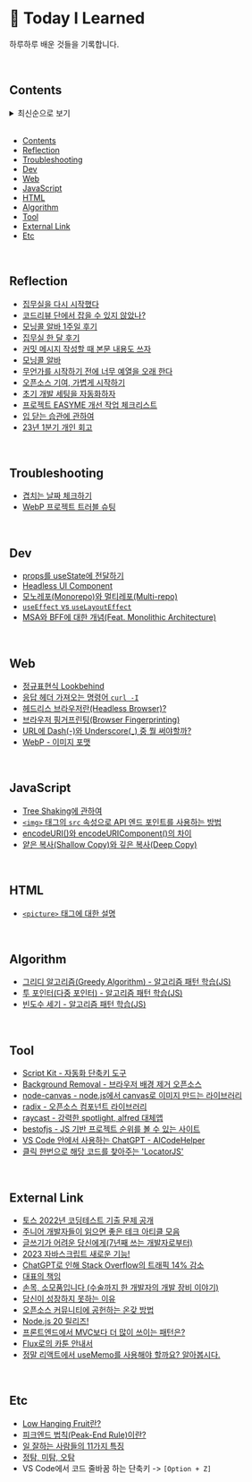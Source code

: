 # 🐝 Today I Learned
하루하루 배운 것들을 기록합니다.

<br>

## Contents

<details><summary> 최신순으로 보기
</summary>

| Date          | Title                                                                                               | Category       |
| ------------- | ----------------------------------------------------------------------------------------------------| -------------- |
| 2023. 7. 4    | [Script Kit - 자동화 단축키 도구](/lib/2023/tool/script-kit.md)                                         | tool           |
| 2023. 6. 30   | [Background Removal - 브라우저 배경 제거 오픈소스](/lib/2023/tool/background-removal.md)                  | tool           |
| 2023. 6. 29   | [토스 2022년 코딩테스트 기출 문제 공개](https://toss.im/career/article/next-developer-2023-sample-questions) | external link |
| 2023. 6. 21   | [node-canvas - node.js에서 canvas로 이미지 만드는 라이브러리](https://github.com/Automattic/node-canvas)   | tool           |
| 2023. 6. 16   | [radix - 오픈소스 컴포넌트 라이브러리](https://www.radix-ui.com/)                                         | tool           |
| 2023. 6. 13   | [yarn 대신 pnpm으로 넘어간 3가지 이유](https://hiddenest.dev/yarn-pnpm-3)                                | external link  |
| 2023. 6. 12   | [주니어 개발자들이 읽으면 좋은 테크 아티클 모음](https://www.f-lab.kr/blog/developer-tech-article-zip)       | external link  |
| 2023. 6. 7    | [props를 useState에 전달하기](/lib/2023/dev/putting-props-to-useState.md)                              | dev            |
| 2023. 6. 5    | [겹치는 날짜 체크하기](/lib/2023/troubleshooting/0605.md)                                               | troubleshooting |
| 2023. 6. 2    | [Low Hanging Fruit란?](/lib/2023/etc/low-hanging-fruit.md)                                           | etc            |
| 2023. 6. 1    | [피크엔드 법칙(Peak-End Rule)이란?](/lib/2023/etc/peak-end-rule.md)                                     | etc            |
| 2023. 5. 30   | [글쓰기가 어려운 당신에게(7년째 쓰는 개발자로부터)](https://yozm.wishket.com/magazine/detail/2053/)           | external link  |
| 2023. 5. 29   | [집무실을 다시 시작했다](/lib/2023/reflection/0529.md)                                                   | reflection     |
| 2023. 5. 25   | [코드리뷰 단에서 잡을 수 있지 않았나?](/lib/2023/reflection/0525.md)                                       | reflection     |
| 2023. 5. 24   | [정규표현식 Lookbehind](/lib/2023/web/lookbehind.md)                                                  | web            |
| 2023. 5. 21   | [2023 자바스크립트 새로운 기능!](https://youtu.be/e6WV_DXGwSg)                                           | external link  |
| 2023. 5. 19   | [모닝콜 알바 1주일 후기](/lib/2023/reflection/0519.md)                                                  | reflection     |
| 2023. 5. 18   | [집무실 한 달 후기](/lib/2023/reflection/0518.md)                                                      | reflection     |
| 2023. 5. 17   | [응답 헤더 가져오는 명령어 `curl -I`](/lib/2023/web/curl-i)                                              | web            |
| 2023. 5. 16   | [ChatGPT로 인해 Stack Overflow의 트래픽 14% 감소](https://www.similarweb.com/blog/insights/ai-news/stack-overflow-chatgpt/) | external link |
| 2023. 5. 15   | [raycast - 강력한 spotlight, alfred 대체앱](https://www.raycast.com)                                   | Tool           |
| 2023. 5. 14   | [bestofjs - JS 기반 프로젝트 순위를 볼 수 있는 사이트](https://bestofjs.org/)                               | Tool           |
| 2023. 5. 12   | [대표의 책임](https://www.thestartupbible.com/2023/05/i-am-the-ceo-and-i-own-my-mistakes.html)         | external link  |
| 2023. 5. 11   | [커밋 메시지 작성할 때 본문 내용도 쓰자](/lib/2023/reflection/0511.md)                                      | reflection     |
| 2023. 5. 9    | [모닝콜 알바](/lib/2023/reflection/0509.md)                                                            | reflection     |
| 2023. 5. 8    | [무언가를 시작하기 전에 너무 예열을 오래 한다](/lib/2023/reflection/0508.md)                                 | reflection     |
| 2023. 5. 4    | [일 잘하는 사람들의 11가지 특징](/lib/2023/etc/competent-person.md)                                       | etc            |
| 2023. 5. 3    | [헤드리스 브라우저란(Headless Browser)?](/lib/2023/web/headless-browser.md)                             | web            |
| 2023. 5. 1    | [손목, 소모품입니다 (수술까지 한 개발자의 개발 장비 이야기)](https://world.hey.com/bach/post-cadaa79b)         | external link  |
| 2023. 4. 29   | [오픈소스 기여, 가볍게 시작하기](/lib/2023/reflection/0429.md)                                            | reflection     |
| 2023. 4. 28   | [당신이 성장하지 못하는 이유](https://yozm.wishket.com/magazine/detail/1986/)                             | external link  |
| 2023. 4. 27   | [브라우저 핑거프린팅(Browser Fingerprinting)](/lib/2023/web/browser-fingerprinting.md)                  | web            |
| 2023. 4. 26   | [정탐, 미탐, 오탐](/lib/2023/etc/tp-tn-fn-fp.md)                                                       | etc            |
| 2023. 4. 25   | [초기 개발 세팅을 자동화하자](/lib/2023/reflection/0426.md)                                               | reflection     |
| 2023. 4. 24   | [오픈소스 커뮤니티에 공헌하는 온갖 방법](https://youtu.be/LJgU65MSiT8)                                      | external link  |
| 2023. 4. 21   | [프로젝트 EASYME 개선 작업 체크리스트](/lib/2023/reflection/easyme.md)                                    | reflection     |
| 2023. 4. 20   | [WebP 프로젝트 트러블 슈팅](/lib/2023/troubleshooting/0420.md)                                          | troubleshooting |
| 2023. 4. 19   | [Node.js 20 릴리즈!](https://nodejs.org/en/blog/announcements/v20-release-announce)                  | external link   |
| 2023. 4. 18   | [Tree Shaking에 관하여](/lib/2023/javascript/tree-shaking.md)                                         | javascript     |
| 2023. 4. 17   | [URL에 Dash(-)와 Underscore(_) 중 뭘 써야할까?](/lib/2023/web/url-dash-or-underscore.md)                | web            |
| 2023. 4. 16   | [Headless UI Component](/lib/2023/dev/headless-ui.md)                                               | dev            |
| 2023. 4. 14   | [프론트엔드에서 MVC보다 더 많이 쓰이는 패턴은?](https://youtu.be/Y5vOfv67h8A)                               | external link  |
| 2023. 4. 13   | [입 닫는 습관에 관하여](/lib/2023/communication/1.md)                                                   | communication  |
| 2023. 4. 12   | [`<img>` 태그의 `src` 속성으로 API 엔드 포인트를 사용하는 방법](/lib/2023/javascript/res-redirect.md)        | javascript    |
| 2023. 4. 11   | [encodeURI()와 encodeURIComponent()의 차이](/lib/2023/javascript/encode-uri-and-component.md)         | javascript    |
| 2023. 4. 10   | [Flux로의 카툰 안내서](https://bestalign.github.io/translation/cartoon-guide-to-flux/)                  | external link |
| 2023. 4. 9    | [23년 1분기 개인 회고](/lib/2023/reflection/1q.md)                                                      | reflection   |
| 2023. 4. 7    | [WebP - 이미지 포맷](/lib/2023/web/webp.md)                                                            |  web         |
| 2023. 4. 6    | VS Code에서 코드 줄바꿈 하는 단축키 -> `[Option + Z]`                                                     |  etc         |
| 2023. 4. 5    | [`<picture>` 태그에 대한 설명](/lib/2023/html/picture.md)                                               |  html       |
| 2023. 4. 3    | [그리디 알고리즘(Greedy Algorithm) - 알고리즘 패턴 학습(JS)](/lib/2023/algorithm/greedy.md)                | algorithm    |
| 2023. 3. 30   | [투 포인터(다중 포인터) - 알고리즘 패턴 학습(JS)](/lib/2023/algorithm/two-pointer.md)                       | algorithm    |
| 2023. 3. 28   | [빈도수 세기 - 알고리즘 패턴 학습(JS)](/lib/2023/algorithm/frequency.md)                                  | algorithm    |
| 2023. 3. 27   | [모노레포(Monorepo)와 멀티레포(Multi-repo)](/lib/2023/dev/monorepo-and-multi-repo.md)                   | dev          |
| 2023. 3. 26   | [VS Code 안에서 사용하는 ChatGPT - AICodeHelper](/lib/2023/tool/aicodehelper.md)                       | tool         |
| 2023. 3. 24   | [얕은 복사(Shallow Copy)와 깊은 복사(Deep Copy)](/lib/2023/javascript/shallow-copy-vs-deep-copy.md)     | javascript   |
| 2023. 3. 23   | [`useEffect` vs `useLayoutEffect`](/lib/2023/dev/useEffect-vs-useLayoutEffect.md)                   | dev          |
| 2023. 3. 22   | [클릭 한번으로 해당 코드를 찾아주는 'LocatorJS'](/lib/2023/tool/locatorjs.md)                              | tool         |
| 2023. 3. 21   | [정말 리액트에서 useMemo를 사용해야 할까요? 알아봅시다.](https://github.com/yeonjuan/dev-blog/blob/master/JavaScript/should-you-really-use-usememo.md) | external link |
| 2023. 3. 20   | [MSA와 BFF에 대한 개념(Feat. Monolithic Architecture) ](lib/2023/dev/msa-and-bff.md)                   | dev          |

</details>

<br>

- [Contents](#contents)
- [Reflection](#reflection)
- [Troubleshooting](#troubleshooting)
- [Dev](#dev)
- [Web](#web)
- [JavaScript](#javascript)
- [HTML](#html)
- [Algorithm](#algorithm)
- [Tool](#tool)
- [External Link](#external-link)
- [Etc](#etc)

<br>

## Reflection
- [집무실을 다시 시작했다](/lib/2023/reflection/0529.md)
- [코드리뷰 단에서 잡을 수 있지 않았나?](/lib/2023/reflection/0525.md)
- [모닝콜 알바 1주일 후기](/lib/2023/reflection/0519.md)
- [집무실 한 달 후기](/lib/2023/reflection/0518.md)
- [커밋 메시지 작성할 때 본문 내용도 쓰자](/lib/2023/reflection/0511.md)
- [모닝콜 알바](/lib/2023/reflection/0509.md)
- [무언가를 시작하기 전에 너무 예열을 오래 한다](/lib/2023/reflection/0508.md)
- [오픈소스 기여, 가볍게 시작하기](/lib/2023/reflection/0429.md)
- [초기 개발 세팅을 자동화하자](/lib/2023/reflection/0426.md)
- [프로젝트 EASYME 개선 작업 체크리스트](/lib/2023/reflection/easyme.md)
- [입 닫는 습관에 관하여](/lib/2023/reflection/0413.md)
- [23년 1분기 개인 회고](/lib/2023/reflection/1q.md)

<br>

## Troubleshooting
- [겹치는 날짜 체크하기](/lib/2023/troubleshooting/0605.md)
- [WebP 프로젝트 트러블 슈팅](/lib/2023/troubleshooting/0420.md)

<br>

## Dev
- [props를 useState에 전달하기](/lib/2023/dev/putting-props-to-useState.md)
- [Headless UI Component](/lib/2023/dev/headless-ui.md)
- [모노레포(Monorepo)와 멀티레포(Multi-repo)](/lib/2023/dev/monorepo-and-multi-repo.md)
- [`useEffect` vs `useLayoutEffect`](/lib/2023/dev/useEffect-vs-useLayoutEffect.md)
- [MSA와 BFF에 대한 개념(Feat. Monolithic Architecture) ](lib/2023/dev/msa-and-bff.md)

<br>

## Web
- [정규표현식 Lookbehind](/lib/2023/web/lookbehind.md)
- [응답 헤더 가져오는 명령어 `curl -I`](/lib/2023/web/curl-i)
- [헤드리스 브라우저란(Headless Browser)?](/lib/2023/web/headless-browser.md)
- [브라우저 핑거프린팅(Browser Fingerprinting)](/lib/2023/web/browser-fingerprinting.md)
- [URL에 Dash(-)와 Underscore(_) 중 뭘 써야할까?](/lib/2023/web/url-dash-or-underscore.md)
- [WebP - 이미지 포맷](/lib/2023/web/webp.md)

<br>

## JavaScript
- [Tree Shaking에 관하여](/lib/2023/javascript/tree-shaking.md)
- [`<img>` 태그의 `src` 속성으로 API 엔드 포인트를 사용하는 방법](/lib/2023/javascript/res-redirect.md)
- [encodeURI()와 encodeURIComponent()의 차이](/lib/2023/javascript/encode-uri-and-component.md)
- [얕은 복사(Shallow Copy)와 깊은 복사(Deep Copy)](/lib/2023/javascript/shallow-copy-vs-deep-copy.md)

<br>

## HTML
- [`<picture>` 태그에 대한 설명](/lib/2023/html/picture.md)

<br>

## Algorithm
- [그리디 알고리즘(Greedy Algorithm) - 알고리즘 패턴 학습(JS)](/lib/2023/algorithm/greedy.md)
- [투 포인터(다중 포인터) - 알고리즘 패턴 학습(JS)](/lib/2023/algorithm/two-pointer.md)
- [빈도수 세기 - 알고리즘 패턴 학습(JS)](/lib/2023/algorithm/frequency.md)

<br>

## Tool
- [Script Kit - 자동화 단축키 도구](/lib/2023/tool/script-kit.md)
- [Background Removal - 브라우저 배경 제거 오픈소스](/lib/2023/tool/background-removal.md)
- [node-canvas - node.js에서 canvas로 이미지 만드는 라이브러리](https://github.com/Automattic/node-canvas)
- [radix - 오픈소스 컴포넌트 라이브러리](https://www.radix-ui.com/)
- [raycast - 강력한 spotlight, alfred 대체앱](https://www.raycast.com)
- [bestofjs - JS 기반 프로젝트 순위를 볼 수 있는 사이트](https://bestofjs.org/)
- [VS Code 안에서 사용하는 ChatGPT - AICodeHelper](/lib/2023/tool/aicodehelper.md)
- [클릭 한번으로 해당 코드를 찾아주는 'LocatorJS'](/lib/2023/tool/locatorjs.md)

<br>

## External Link
- [토스 2022년 코딩테스트 기출 문제 공개](https://toss.im/career/article/next-developer-2023-sample-questions)
- [주니어 개발자들이 읽으면 좋은 테크 아티클 모음](https://www.f-lab.kr/blog/developer-tech-article-zip)
- [글쓰기가 어려운 당신에게(7년째 쓰는 개발자로부터)](https://yozm.wishket.com/magazine/detail/2053/)
- [2023 자바스크립트 새로운 기능!](https://youtu.be/e6WV_DXGwSg)
- [ChatGPT로 인해 Stack Overflow의 트래픽 14% 감소](https://www.similarweb.com/blog/insights/ai-news/stack-overflow-chatgpt/)
- [대표의 책임](https://www.thestartupbible.com/2023/05/i-am-the-ceo-and-i-own-my-mistakes.html)
- [손목, 소모품입니다 (수술까지 한 개발자의 개발 장비 이야기)](https://world.hey.com/bach/post-cadaa79b)
- [당신이 성장하지 못하는 이유](https://yozm.wishket.com/magazine/detail/1986/)
- [오픈소스 커뮤니티에 공헌하는 온갖 방법](https://youtu.be/LJgU65MSiT8)
- [Node.js 20 릴리즈!](https://nodejs.org/en/blog/announcements/v20-release-announce)
- [프론트엔드에서 MVC보다 더 많이 쓰이는 패턴은?](https://youtu.be/Y5vOfv67h8A)
- [Flux로의 카툰 안내서](https://bestalign.github.io/translation/cartoon-guide-to-flux/)
- [정말 리액트에서 useMemo를 사용해야 할까요? 알아봅시다.](https://github.com/yeonjuan/dev-blog/blob/master/JavaScript/should-you-really-use-usememo.md)

<br>

## Etc
- [Low Hanging Fruit란?](/lib/2023/etc/low-hanging-fruit.md)
- [피크엔드 법칙(Peak-End Rule)이란?](/lib/2023/etc/peak-end-rule.md)
- [일 잘하는 사람들의 11가지 특징](/lib/2023/etc/competent-person.md)
- [정탐, 미탐, 오탐](/lib/2023/etc/tp-tn-fn-fp.md)
- VS Code에서 코드 줄바꿈 하는 단축키 -> `[Option + Z]`
